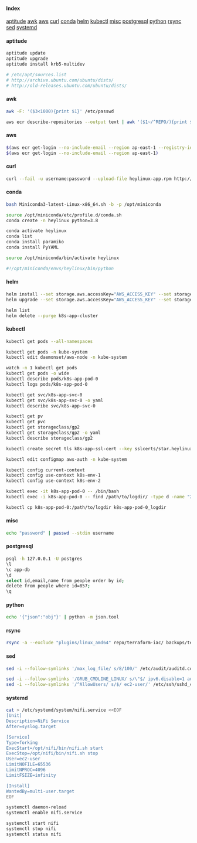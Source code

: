 #### Index
<!--ts-->
[aptitude](#aptitude) [awk](#awk) [aws](#aws) [curl](#curl) [conda](#conda) [helm](#helm) [kubectl](#kubectl) [misc](#misc) [postgresql](#postgresql) [python](#python) [rsync](#rsync) [sed](#sed) [systemd](#systemd) 
<!--te-->

#### aptitude
```bash
aptitude update
aptitude upgrade
aptitude install krb5-multidev

# /etc/apt/sources.list
# http://archive.ubuntu.com/ubuntu/dists/
# http://old-releases.ubuntu.com/ubuntu/dists/
```

#### awk
```bash
awk -F: '($3<1000){print $1}' /etc/passwd

aws ecr describe-repositories --output text | awk '($1~/^REPO/){print $NF}'
```

#### aws
```bash
$(aws ecr get-login --no-include-email --region ap-east-1 --registry-ids 857857857857)
$(aws ecr get-login --no-include-email --region ap-east-1)
```

#### curl
```bash
curl --fail -u username:password --upload-file heylinux-app.rpm http://localhost/repository/heylinux-repo/rpms/
```

#### conda
```bash
bash Miniconda3-latest-Linux-x86_64.sh -b -p /opt/miniconda

source /opt/miniconda/etc/profile.d/conda.sh
conda create -n heylinux python=3.8

conda activate heylinux
conda list
conda install paramiko
conda install PyYAML

source /opt/miniconda/bin/activate heylinux

#!/opt/miniconda/envs/heylinux/bin/python
```

#### helm
```bash
helm install --set storage.aws.accessKey="AWS_ACCESS_KEY" --set storage.aws.secret="AWS_SECRET_KEY" --name k8s-app-cluster .
helm upgrade --set storage.aws.accessKey="AWS_ACCESS_KEY" --set storage.aws.secret="AWS_SECRET_KEY" k8s-app-cluster .

helm list
helm delete --purge k8s-app-cluster
```

#### kubectl
```bash
kubectl get pods --all-namespaces

kubectl get pods -n kube-system
kubectl edit daemonset/aws-node -n kube-system

watch -n 1 kubectl get pods
kubectl get pods -o wide
kubectl describe pods/k8s-app-pod-0
kubectl logs pods/k8s-app-pod-0

kubectl get svc/k8s-app-svc-0
kubectl get svc/k8s-app-svc-0 -o yaml
kubectl describe svc/k8s-app-svc-0

kubectl get pv
kubectl get pvc
kubectl get storageclass/gp2
kubectl get storageclass/gp2 -o yaml
kubectl describe storageclass/gp2

kubectl create secret tls k8s-app-ssl-cert --key sslcerts/star.heylinux.com.key --cert sslcerts/star.heylinux.com.crt

kubectl edit configmap aws-auth -n kube-system

kubectl config current-context
kubectl config use-context k8s-env-1
kubectl config use-context k8s-env-2

kubectl exec -it k8s-app-pod-0 -- /bin/bash
kubectl exec -i k8s-app-pod-0 -- find /path/to/logdir/ -type d -name "2020*" -exec rm -r {} +

kubectl cp k8s-app-pod-0:/path/to/logdir k8s-app-pod-0_logdir
```

#### misc
```bash
echo "password" | passwd --stdin username
```

#### postgresql
```bash
psql -h 127.0.0.1 -U postgres
\l
\c app-db
\d
select id,email,name from people order by id;
delete from people where id=857;
\q
```

#### python
```bash
echo '{"json":"obj"}' | python -m json.tool
```

#### rsync
```bash
rsync -a --exclude "plugins/linux_amd64" repo/terraform-iac/ backups/terraform-iac.$(date +%Y%m%d)
```

#### sed
```bash
sed -i --follow-symlinks '/max_log_file/ s/8/100/' /etc/audit/auditd.conf

sed -i --follow-symlinks '/GRUB_CMDLINE_LINUX/ s/\"$/ ipv6.disable=1 audit=1\"/' /etc/sysconfig/grub
sed -i --follow-symlinks '/^AllowUsers/ s/$/ ec2-user/' /etc/ssh/sshd_config
```

#### systemd
```bash
cat > /etc/systemd/system/nifi.service <<EOF
[Unit]
Description=NiFi Service
After=syslog.target

[Service]
Type=forking
ExecStart=/opt/nifi/bin/nifi.sh start
ExecStop=/opt/nifi/bin/nifi.sh stop
User=ec2-user
LimitNOFILE=65536
LimitNPROC=4096
LimitFSIZE=infinity

[Install]
WantedBy=multi-user.target
EOF

systemctl daemon-reload
systemctl enable nifi.service

systemctl start nifi
systemctl stop nifi
systemctl status nifi
```
